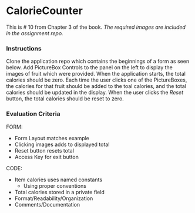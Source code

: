# CalorieCounter

This is # 10 from Chapter 3 of the book.
*The required images are included in the assignment repo.*

### Instructions

Clone the application repo which contains the beginnings of a form as seen below. Add PictureBox Controls
to the panel on the left to display the images of fruit which were provided. When the application starts,
the total calories should be zero. Each time the user clicks one of the PictureBoxes, the calories for that
fruit should be added to the toal calories, and the total calories should be updated in the display. When
the user clicks the *Reset* button, the total calories should be reset to zero.



### Evaluation Criteria

FORM:
- Form Layout matches example
- Clicking images adds to displayed total
- Reset button resets total
- Access Key for exit button	

CODE:
- Item calories uses named constants
	- Using proper conventions
- Total calories stored in a private field
- Format/Readability/Organization
- Comments/Documentation						
